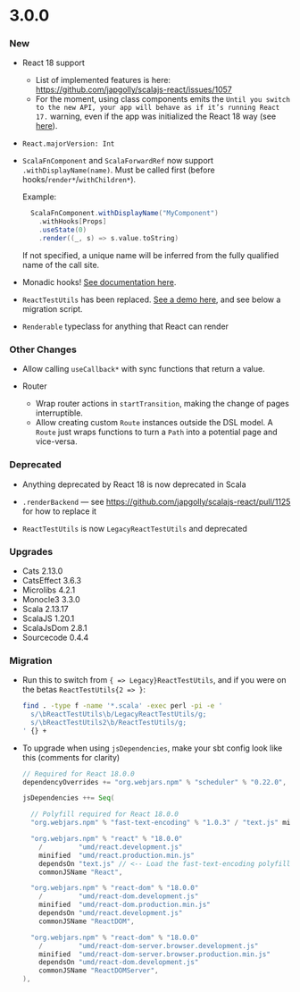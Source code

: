 # 3.0.0

### New

- React 18 support
  - List of implemented features is here: https://github.com/japgolly/scalajs-react/issues/1057
  - For the moment, using class components emits the `Until you switch to the new API, your app will behave as if it’s running React 17.` warning, even if the app was initialized the React 18 way (see [here](https://react.dev/blog/2022/03/08/react-18-upgrade-guide#updates-to-client-rendering-apis)).

- `React.majorVersion: Int`

- `ScalaFnComponent` and `ScalaForwardRef` now support `.withDisplayName(name)`. Must be called first (before hooks/`render*`/`withChildren*`).

  Example:

  ```scala
    ScalaFnComponent.withDisplayName("MyComponent")
      .withHooks[Props]
      .useState(0)
      .render((_, s) => s.value.toString)
  ```

  If not specified, a unique name will be inferred from the fully qualified name of the call site.

- Monadic hooks! [See documentation here](../HOOKS.md).

- `ReactTestUtils` has been replaced. [See a demo here](../TESTING.md), and see below a migration script.

- `Renderable` typeclass for anything that React can render

### Other Changes

- Allow calling `useCallback*` with sync functions that return a value.

- Router
  - Wrap router actions in `startTransition`, making the change of pages interruptible.
  - Allow creating custom `Route` instances outside the DSL model. A `Route` just wraps functions to turn a `Path` into a potential page and vice-versa.

### Deprecated

- Anything deprecated by React 18 is now deprecated in Scala

- `.renderBackend` — see https://github.com/japgolly/scalajs-react/pull/1125 for how to replace it

- `ReactTestUtils` is now `LegacyReactTestUtils` and deprecated

### Upgrades

- Cats 2.13.0
- CatsEffect 3.6.3
- Microlibs 4.2.1
- Monocle3 3.3.0
- Scala 2.13.17
- ScalaJS 1.20.1
- ScalaJsDom 2.8.1
- Sourcecode 0.4.4

### Migration

- Run this to switch from `{ => Legacy}ReactTestUtils`, and if you were on the betas `ReactTestUtils{2 => }`:

    ```sh
    find . -type f -name '*.scala' -exec perl -pi -e '
      s/\bReactTestUtils\b/LegacyReactTestUtils/g;
      s/\bReactTestUtils2\b/ReactTestUtils/g;
    ' {} +
    ```

- To upgrade when using `jsDependencies`, make your sbt config look like this (comments for clarity)

  ```scala
  // Required for React 18.0.0
  dependencyOverrides += "org.webjars.npm" % "scheduler" % "0.22.0",

  jsDependencies ++= Seq(

    // Polyfill required for React 18.0.0
    "org.webjars.npm" % "fast-text-encoding" % "1.0.3" / "text.js" minified "text.min.js"

    "org.webjars.npm" % "react" % "18.0.0"
      /         "umd/react.development.js"
      minified  "umd/react.production.min.js"
      dependsOn "text.js" // <-- Load the fast-text-encoding polyfill before loading React itself
      commonJSName "React",

    "org.webjars.npm" % "react-dom" % "18.0.0"
      /         "umd/react-dom.development.js"
      minified  "umd/react-dom.production.min.js"
      dependsOn "umd/react.development.js"
      commonJSName "ReactDOM",

    "org.webjars.npm" % "react-dom" % "18.0.0"
      /         "umd/react-dom-server.browser.development.js"
      minified  "umd/react-dom-server.browser.production.min.js"
      dependsOn "umd/react-dom.development.js"
      commonJSName "ReactDOMServer",
  ),
  ```
